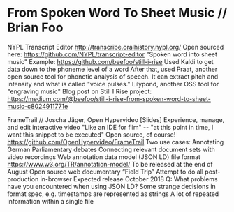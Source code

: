 # From Spoken Word To Sheet Music // Brian Foo



NYPL Transcript Editor 
http://transcribe.oralhistory.nypl.org/
Open sourced here: https://github.com/NYPL/transcript-editor
"Spoken word into sheet music" Example: https://github.com/beefoo/still-i-rise
Used Kaldi to get data down to the phoneme level of a word 
After that, used Praat, another open source tool for phonetic analysis of speech. It can extract pitch and intensity and what is called "voice pulses."
Lilypond, another OSS tool for "engraving music"
Blog post on Still I Rise project: https://medium.com/@beefoo/still-i-rise-from-spoken-word-to-sheet-music-c8024911771e


FrameTrail // Joscha Jäger, Open Hypervideo [Slides]
Experience, manage, and edit interactive video
"Like an IDE for film" -- "at this point in time, I want this snippet to be executed"
Open source, of course! https://github.com/OpenHypervideo/FrameTrail
Two use cases:
Annotating German Parliamentary debates
Connecting relevant document sets with video recordings
Web annotation data model (JSON LD) file format https://www.w3.org/TR/annotation-model/
To be released at the end of August
Open source web documentary “Field Trip”
Attempt to do all post-production in-browser
Expected release October 2018
Q: What problems have you encountered when using JSON LD?
Some strange decisions in format spec, e.g. timestamps are represented as strings
A lot of repeated information within a single file
